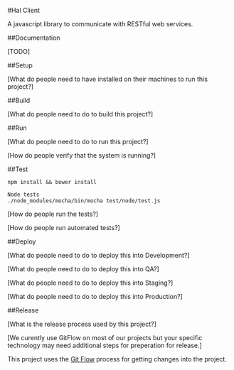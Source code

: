 #Hal Client

A javascript library to communicate with RESTful web services.

##Documentation

[TODO]

##Setup

[What do people need to have installed on their machines to run this project?]

##Build

[What do people need to do to build this project?]

##Run

[What do people need to do to run this project?]

[How do people verify that the system is running?]

##Test

    npm install && bower install

    Node tests
    ./node_modules/mocha/bin/mocha test/node/test.js

[How do people run the tests?]

[How do people run automated tests?]

##Deploy

[What do people need to do to deploy this into Development?]

[What do people need to do to deploy this into QA?]

[What do people need to do to deploy this into Staging?]

[What do people need to do to deploy this into Production?]


##Release

[What is the release process used by this project?]

[We curently use GitFlow on most of our projects but your specific technology may need additional steps for preperation for release.]

This project uses the [Git Flow](https://confluence.meltdev.com/display/DEV/Git+Flow) process for getting changes into the project.